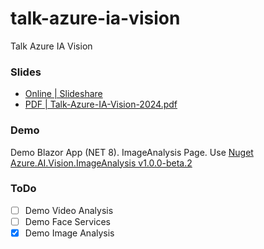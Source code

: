 # talk-azure-ia-vision
Talk Azure IA Vision

### Slides
 - [Online | Slideshare](https://www.slideshare.net/slideshows/utilizando-ia-en-software-azure-ia-vision-f380/266430442)
 - [PDF | Talk-Azure-IA-Vision-2024.pdf](Talk-Azure-IA-Vision-2024.pdf)



### Demo
Demo Blazor App (NET 8). ImageAnalysis Page. 
Use [Nuget Azure.AI.Vision.ImageAnalysis v1.0.0-beta.2](https://www.nuget.org/packages/Azure.AI.Vision.ImageAnalysis)

### ToDo
- [ ] Demo Video Analysis
- [ ] Demo Face Services
- [x] Demo Image Analysis
